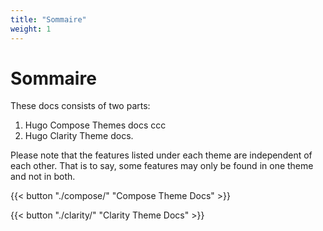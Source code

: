 ```yaml
---
title: "Sommaire"
weight: 1
---
```


# Sommaire


These docs consists of two parts:

1. Hugo Compose Themes docs ccc
2. Hugo Clarity Theme docs.

Please note that the features listed under each theme are independent of each other. That is to say, some features may only be found in one theme and not in both.

<!-- That content is better than dummy lorem ipsum 2) That content serves a good real-world demo for this theme 3) Publish more structured docs for each theme which are better than long blocky READMEs -->

{{< button "./compose/" "Compose Theme Docs" >}}

{{< button "./clarity/" "Clarity Theme Docs" >}}
